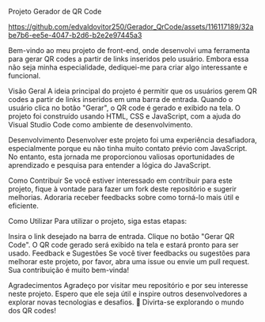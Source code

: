 
Projeto Gerador de QR Code

https://github.com/edvaldovitor250/Gerador_QrCode/assets/116117189/32abe7b6-ee5e-4047-b2d6-b2e2e97445a3

Bem-vindo ao meu projeto de front-end, onde desenvolvi uma ferramenta para gerar QR codes a partir de links inseridos pelo usuário. Embora essa não seja minha especialidade, dediquei-me para criar algo interessante e funcional.

Visão Geral
A ideia principal do projeto é permitir que os usuários gerem QR codes a partir de links inseridos em uma barra de entrada. Quando o usuário clica no botão "Gerar", o QR code é gerado e exibido na tela. O projeto foi construído usando HTML, CSS e JavaScript, com a ajuda do Visual Studio Code como ambiente de desenvolvimento.

Desenvolvimento
Desenvolver este projeto foi uma experiência desafiadora, especialmente porque eu não tinha muito contato prévio com JavaScript. No entanto, esta jornada me proporcionou valiosas oportunidades de aprendizado e pesquisa para entender a lógica do JavaScript.

Como Contribuir
Se você estiver interessado em contribuir para este projeto, fique à vontade para fazer um fork deste repositório e sugerir melhorias. Adoraria receber feedbacks sobre como torná-lo mais útil e eficiente.

Como Utilizar
Para utilizar o projeto, siga estas etapas:

Insira o link desejado na barra de entrada.
Clique no botão "Gerar QR Code".
O QR code gerado será exibido na tela e estará pronto para ser usado.
Feedback e Sugestões
Se você tiver feedbacks ou sugestões para melhorar este projeto, por favor, abra uma issue ou envie um pull request. Sua contribuição é muito bem-vinda!

Agradecimentos
Agradeço por visitar meu repositório e por seu interesse neste projeto. Espero que ele seja útil e inspire outros desenvolvedores a explorar novas tecnologias e desafios.
🚀 Divirta-se explorando o mundo dos QR codes!
